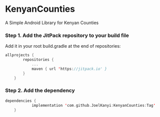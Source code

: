 # KenyanCounties
A Simple Android Library for Kenyan Counties

### Step 1. Add the JitPack repository to your build file 
Add it in your root build.gradle at the end of repositories:
```Kotlin
allprojects {
		repositories {
			...
			maven { url 'https://jitpack.io' }
		}
	}
```


### Step 2. Add the dependency
```Kotlin
dependencies {
	        implementation 'com.github.JoelKanyi:KenyanCounties:Tag'
	}
```
